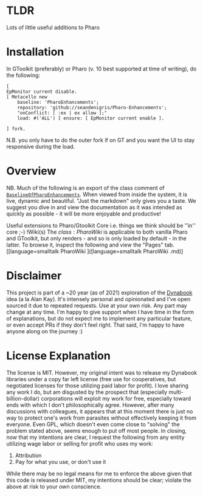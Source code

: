 # TLDR	Lots of little useful additions to Pharo	# InstallationIn GToolkit (preferably) or Pharo (v. 10 best supported at time of writing), do the following:```smalltalk[EpMonitor current disable.[ Metacello new	baseline: 'PharoEnhancements';	repository: 'github://seandenigris/Pharo-Enhancements';	"onConflict: [ :ex | ex allow ];"	load: #('ALL') ] ensure: [ EpMonitor current enable ].] fork.
```N.B. you only have to do the outer fork if on GT and you want the UI to stay responsive during the load.# OverviewNB. Much of the following is an export of the class comment of [`BaselineOfPharoEnhancements`](https://github.com/seandenigris/Pharo-Enhancements/blob/master/src/BaselineOfPharoEnhancements/BaselineOfPharoEnhancements.class.st). When viewed from inside the system, it is live, dynamic and beautiful. "Just the markdown" only gives you a taste. We suggest you dive in and view the documentation as it was intended as quickly as possible - it will be more enjoyable and productive!Useful extensions to Pharo/Gtoolkit Core i.e. things we think should be ''in'' core ;-)!Wiki(s)The ${class:PharoWiki}$ is applicable to both vanilla Pharo and GToolkit, but only renders - and so is only loaded by default - in the latter.To browse it, inspect the following and view the "Pages" tab.[[language=smalltalkPharoWiki]([language=smalltalkPharoWiki.md)] # Disclaimer

This project is part of a ~20 year (as of 2021) exploration of the [Dynabook](https://github.com/seandenigris/Dynabook) idea (a la Alan Kay). It's intensely personal and opinionated and I've open sourced it due to repeated requests. Use at your own risk. Any part may change at any time. I'm happy to give support when I have time in the form of explanations, but do not expect me to implement any particular feature, or even accept PRs if they don't feel right. That said, I'm happy to have anyone along on the journey :)
# License Explanation
The license is MIT. However, my original intent was to release my Dynabook libraries under a copy far left license (free use for cooperatives, but negotiated licenses for those utilizing paid labor for profit). I love sharing any work I do, but am disgusted by the prospect that (especially multi-billion-dollar) corporations will exploit my work for free, especially toward ends with which I don't philosophically agree. However, after many discussions with colleagues, it appears that at this moment there is just no way to protect one's work from parasites without effectively keeping it from everyone. Even GPL, which doesn't even come close to "solving" the problem stated above, seems enough to put off most people. In closing, now that my intentions are clear, I request the following from any entity utilizing wage labor or selling for profit who uses my work:
1. Attribution
2. Pay for what you use, or don't use it

While there may be no legal means for me to enforce the above given that this code is released under MIT, my intentions should be clear; violate the above at risk to your own conscience.